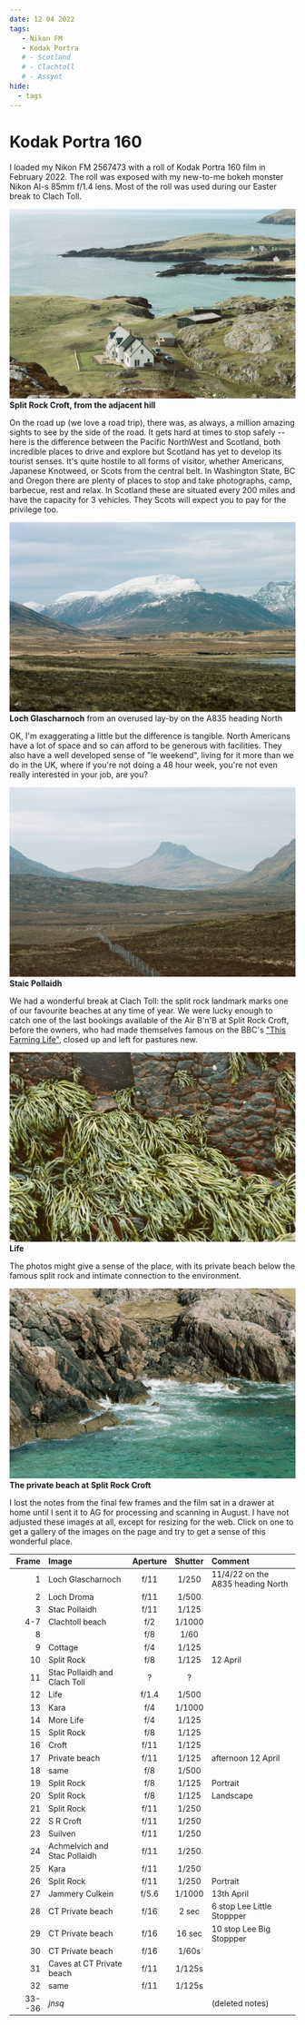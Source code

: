 ```yaml
---
date: 12 04 2022
tags:
   - Nikon FM
   - Kodak Portra
   # - Scotland
   # - Clachtoll
   # - Assynt
hide:
  - tags
---
```

# Kodak Portra 160

<!-- To AG for development. -->

I loaded my Nikon FM 2567473 with a roll of Kodak Portra 160 film in February 2022. The roll was exposed with my new-to-me bokeh monster Nikon AI-s 85mm f/1.4 lens. Most of the roll was used during our Easter break to Clach Toll. 

![](/img/000016620022.jpg)
**Split Rock Croft, from the adjacent hill**

On the road up (we love a road trip), there was, as always, a million amazing sights to see by the side of the road. It gets hard at times to stop safely -- here is the difference between the Pacific NorthWest and Scotland, both incredible places to drive and explore but Scotland has yet to develop its tourist senses. It's quite hostile to all forms of visitor, whether Americans, Japanese Knotweed, or Scots from the central belt. In Washington State, BC and Oregon there are plenty of places to stop and take photographs, camp, barbecue, rest and relax. In Scotland these are situated every 200 miles and have the capacity for 3 vehicles. They Scots will expect you to pay for the privilege too.

![](/img/000016620001.jpg)
**Loch Glascharnoch** from an overused lay-by on the A835 heading North

OK, I'm exaggerating a little but the difference is tangible. North Americans have a lot of space and so can afford to be generous with facilities. They also have a well developed sense of "le weekend", living for it more than we do in the UK, where if you're not doing a 48 hour week, you're not even really interested in your job, are you? 

![](/img/000016620003.jpg)
**Staic Pollaidh**

We had a wonderful break at Clach Toll: the split rock landmark marks one of our favourite beaches at any time of year. We were lucky enough to catch one of the last bookings available of the Air B'n'B at Split Rock Croft, before the owners, who had made themselves famous on the BBC's ["This Farming Life"](https://www.bbc.co.uk/programmes/b094mqlx), closed up and left for pastures new.

![](/img/000016620014.jpg)
**Life**

The photos might give a sense of the place, with its private beach below the famous split rock and intimate connection to the environment.

![](/img/000016620018.jpg)
**The private beach at Split Rock Croft**

I lost the notes from the final few frames and the film sat in a drawer at home until I sent it to AG for processing and scanning in August. I have not adjusted these images at all, except for resizing for the web. Click on one to get a gallery of the images on the page and try to get a sense of this wonderful place.

Frame|Image|Aperture|Shutter|Comment
----:|:----|:----:|:----:|:-----
1|Loch Glascharnoch|f/11|1/250|11/4/22 on the A835 heading North
2|Loch Droma|f/11|1/500
3|Stac Pollaidh|f/11|1/125
4-7|Clachtoll beach|f/2|1/1000
8 ||f/8|1/60
9|Cottage|f/4|1/125
10|Split Rock|f/8|1/125| 12 April
11|Stac Pollaidh and Clach Toll|?|?
12|Life|f/1.4|1/500
13|Kara|f/4|1/1000
14|More Life|f/4|1/125
15|Split Rock|f/8|1/125
16|Croft|f/11|1/125
17|Private beach|f/11|1/125|afternoon 12 April
18|same|f/8|1/500
19|Split Rock|f/8|1/125|Portrait
20|Split Rock|f/8|1/125|Landscape
21|Split Rock|f/11|1/250
22|S R Croft|f/11|1/250
23|Suilven|f/11|1/250
24|Achmelvich and Stac Pollaidh|f/11|1/250
25|Kara|f/11|1/250
26|Split Rock|f/11|1/250|Portrait
27|Jammery Culkein|f/5.6|1/1000|13th April
28|CT Private beach|f/16|2 sec|6 stop Lee Little Stoppper
29|CT Private beach|f/16|16 sec|10 stop Lee Big Stoppper
30|CT Private beach|f/16|1/60s
31|Caves at CT Private beach|f/11|1/125s
32|same|f/11|1/125s
33--36|*jnsq*|||(deleted notes)

<!-- ## Notes

Image|Camera|Lens|ISO|Format|Aperture|Shutter|Comment
:----|:-----|:---|:---|:----|:------:|:----:|:------
Header|Fuji X-T2|XF100-400mmF4.5-5.6 R LM OIS WR|ISO 1600|Digital|f/8|1/500s|Adjusted in Capture One. -->
